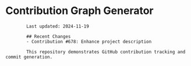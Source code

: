 # Contribution Graph Generator
            
            Last updated: 2024-11-19
            
            ## Recent Changes
            - Contribution #678: Enhance project description
            
            This repository demonstrates GitHub contribution tracking and commit generation.
        